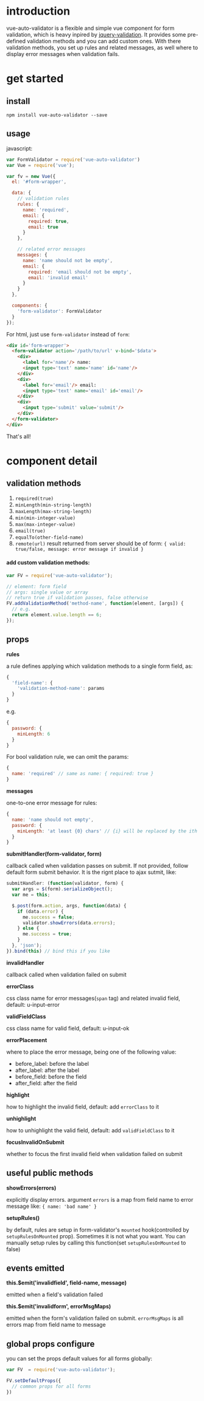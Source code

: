# introduction
vue-auto-validator is a flexible and simple vue component for form validation, which is heavy inpired by [jquery-validation](https://jqueryvalidation.org/). It provides some pre-defined validation methods and you can add custom ones. With there validation methods, you set up rules and related messages, as well where to display error messages when validation fails.

# get started

## install
`npm install vue-auto-validator --save`

## usage
javascript:
```javascript
var FormValidator = require('vue-auto-validator')
var Vue = require('vue');

var fv = new Vue({
  el: '#form-wrapper',

  data: {
    // validation rules
    rules: {
      name: 'required',
      email: {
        required: true,
        email: true
      }
    },

    // related error messages
    messages: {
      name: 'name should not be empty',
      email: {
        required: 'email should not be empty',
        email: 'invalid email'
      }
    }
  },

  components: {
    'form-validator': FormValidator
  }
});

```
For html, just use `form-validator` instead of `form`:
```html
<div id='form-wrapper'>
  <form-validator action='/path/to/url' v-bind='$data'>
    <div>
      <label for='name'/> name:
      <input type='text' name='name' id='name'/>
    </div>
    <div>
      <label for='email'/> email:
      <input type='text' name='email' id='email'/>
    </div>
    <div>
      <input type='submit' value='submit'/>
    </div>
  </form-validator>
</div>
```
That's all!

# component detail
## validation methods
1. `required(true)`
2. `minLength(min-string-length)`
3. `maxLength(max-string-length)`
4. `min(min-integer-value)`
5. `max(max-integer-value)`
6. `email(true)`
7. `equalTo(other-field-name)`
8. `remote(url)` result returned from server should be of form: `{ valid: true/false, message: error message if invalid }`

#### add custom validation methods:
```javascript
var FV = require('vue-auto-validator');

// element: form field
// args: single value or array
// return true if validation passes, false otherwise
FV.addValidationMethod('method-name', function(element, [args]) {
  // e.g.
  return element.value.length == 6; 
});   
```

## props
**rules**

a rule defines applying which validation methods to a single form field, as:
```javascript
{
  'field-name': {
    'validation-method-name': params
  }
}
```
e.g.
```javascript
{
  password: {
    minLength: 6
  }
}
```
For bool validation rule, we can omit the params:
```javascript
{
  name: 'required' // same as name: { required: true }
}
```
**messages**

one-to-one error message for rules:

```javascript
{
  name: 'name should not empty',
  password: {
    minLength: 'at least {0} chars' // {i} will be replaced by the ith param
  }
}
```

**submitHandler(form-validator, form)**

callback called when validation passes on submit. If not provided, follow default form submit behavior. It is the rignt place to ajax sutmit, like:
```javascript
submitHandler: (function(validator, form) {
  var args = $(form).serializeObject();     
  var me = this; 

  $.post(form.action, args, function(data) {
    if (data.error) {
      me.success = false;
      validator.showErrors(data.errors);
    } else {
      me.success = true;
    }
  }, 'json');
}).bind(this) // bind this if you like

```
**invalidHandler**

callback called when validation failed on submit

**errorClass**

css class name for error messages(`span` tag) and related invalid field, default: u-input-error

**validFieldClass**

css class name for valid field, default: u-input-ok

**errorPlacement**

where to place the error message, being one of the following value:
  - before_label: before the label
  - after_label: after the label
  - before_field: before the field
  - after_field: after the field
  
**highlight**

how to highlight the invalid field, default: add `errorClass` to it

**unhighlight**

how to unhighlight the valid field, default: add `validFieldClass` to it

**focusInvalidOnSubmit**

whether to focus the first invalid field when validation failed on submit

## useful public methods
**showErrors(errors)**

explicitly display errors. argument `errors` is a map from field name to error message like: `{ name: 'bad name' }`

**setupRules()**

by default, rules are setup in form-validator's `mounted` hook(controlled by `setupRulesOnMounted` prop). Sometimes it is not what you want. You can manually setup rules by calling this function(set `setupRulesOnMounted` to false)

## events emitted
**this.$emit('invalidfield', field-name, message)**

emitted when a field's validation failed

**this.$emit('invalidform', errorMsgMaps)**

emitted when the form's validation failed on submit. `errorMsgMaps` is all errors map from field name to message

## global props configure
you can set the props default values for all forms globally:
```javascript
var FV  = require('vue-auto-validator');

FV.setDefaultProps({
  // common props for all forms
})
```
